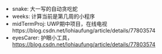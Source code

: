 + snake: 大一写的自动贪吃蛇
+ weeks: 计算当前是第几周的小程序
+ midTermProj: UWP期中项目，在线电视https://blog.csdn.net/lohiaufung/article/details/77803574
+ eyesCarer: 护眼小工具，https://blog.csdn.net/lohiaufung/article/details/77803574
